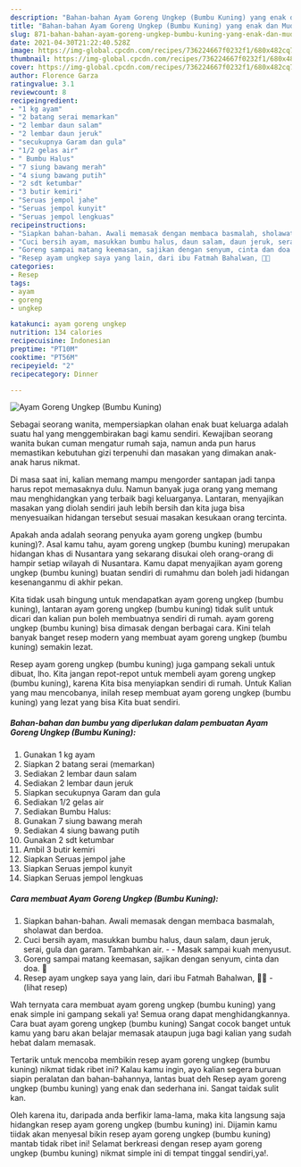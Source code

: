 ```yaml
---
description: "Bahan-bahan Ayam Goreng Ungkep (Bumbu Kuning) yang enak dan Mudah Dibuat"
title: "Bahan-bahan Ayam Goreng Ungkep (Bumbu Kuning) yang enak dan Mudah Dibuat"
slug: 871-bahan-bahan-ayam-goreng-ungkep-bumbu-kuning-yang-enak-dan-mudah-dibuat
date: 2021-04-30T21:22:40.528Z
image: https://img-global.cpcdn.com/recipes/736224667f0232f1/680x482cq70/ayam-goreng-ungkep-bumbu-kuning-foto-resep-utama.jpg
thumbnail: https://img-global.cpcdn.com/recipes/736224667f0232f1/680x482cq70/ayam-goreng-ungkep-bumbu-kuning-foto-resep-utama.jpg
cover: https://img-global.cpcdn.com/recipes/736224667f0232f1/680x482cq70/ayam-goreng-ungkep-bumbu-kuning-foto-resep-utama.jpg
author: Florence Garza
ratingvalue: 3.1
reviewcount: 8
recipeingredient:
- "1 kg ayam"
- "2 batang serai memarkan"
- "2 lembar daun salam"
- "2 lembar daun jeruk"
- "secukupnya Garam dan gula"
- "1/2 gelas air"
- " Bumbu Halus"
- "7 siung bawang merah"
- "4 siung bawang putih"
- "2 sdt ketumbar"
- "3 butir kemiri"
- "Seruas jempol jahe"
- "Seruas jempol kunyit"
- "Seruas jempol lengkuas"
recipeinstructions:
- "Siapkan bahan-bahan. Awali memasak dengan membaca basmalah, sholawat dan berdoa."
- "Cuci bersih ayam, masukkan bumbu halus, daun salam, daun jeruk, serai, gula dan garam. Tambahkan air.   Masak sampai kuah menyusut."
- "Goreng sampai matang keemasan, sajikan dengan senyum, cinta dan doa. 🖤"
- "Resep ayam ungkep saya yang lain, dari ibu Fatmah Bahalwan, 🖤🥰           (lihat resep)"
categories:
- Resep
tags:
- ayam
- goreng
- ungkep

katakunci: ayam goreng ungkep 
nutrition: 134 calories
recipecuisine: Indonesian
preptime: "PT10M"
cooktime: "PT56M"
recipeyield: "2"
recipecategory: Dinner

---
```



![Ayam Goreng Ungkep (Bumbu Kuning)](https://img-global.cpcdn.com/recipes/736224667f0232f1/680x482cq70/ayam-goreng-ungkep-bumbu-kuning-foto-resep-utama.jpg)

Sebagai seorang wanita, mempersiapkan olahan enak buat keluarga adalah suatu hal yang menggembirakan bagi kamu sendiri. Kewajiban seorang  wanita bukan cuman mengatur rumah saja, namun anda pun harus memastikan kebutuhan gizi terpenuhi dan masakan yang dimakan anak-anak harus nikmat.

Di masa  saat ini, kalian memang mampu mengorder santapan jadi tanpa harus repot memasaknya dulu. Namun banyak juga orang yang memang mau menghidangkan yang terbaik bagi keluarganya. Lantaran, menyajikan masakan yang diolah sendiri jauh lebih bersih dan kita juga bisa menyesuaikan hidangan tersebut sesuai masakan kesukaan orang tercinta. 



Apakah anda adalah seorang penyuka ayam goreng ungkep (bumbu kuning)?. Asal kamu tahu, ayam goreng ungkep (bumbu kuning) merupakan hidangan khas di Nusantara yang sekarang disukai oleh orang-orang di hampir setiap wilayah di Nusantara. Kamu dapat menyajikan ayam goreng ungkep (bumbu kuning) buatan sendiri di rumahmu dan boleh jadi hidangan kesenanganmu di akhir pekan.

Kita tidak usah bingung untuk mendapatkan ayam goreng ungkep (bumbu kuning), lantaran ayam goreng ungkep (bumbu kuning) tidak sulit untuk dicari dan kalian pun boleh membuatnya sendiri di rumah. ayam goreng ungkep (bumbu kuning) bisa dimasak dengan berbagai cara. Kini telah banyak banget resep modern yang membuat ayam goreng ungkep (bumbu kuning) semakin lezat.

Resep ayam goreng ungkep (bumbu kuning) juga gampang sekali untuk dibuat, lho. Kita jangan repot-repot untuk membeli ayam goreng ungkep (bumbu kuning), karena Kita bisa menyiapkan sendiri di rumah. Untuk Kalian yang mau mencobanya, inilah resep membuat ayam goreng ungkep (bumbu kuning) yang lezat yang bisa Kita buat sendiri.

<!--inarticleads1-->

##### Bahan-bahan dan bumbu yang diperlukan dalam pembuatan Ayam Goreng Ungkep (Bumbu Kuning):

1. Gunakan 1 kg ayam
1. Siapkan 2 batang serai (memarkan)
1. Sediakan 2 lembar daun salam
1. Sediakan 2 lembar daun jeruk
1. Siapkan secukupnya Garam dan gula
1. Sediakan 1/2 gelas air
1. Sediakan  Bumbu Halus:
1. Gunakan 7 siung bawang merah
1. Sediakan 4 siung bawang putih
1. Gunakan 2 sdt ketumbar
1. Ambil 3 butir kemiri
1. Siapkan Seruas jempol jahe
1. Siapkan Seruas jempol kunyit
1. Siapkan Seruas jempol lengkuas




<!--inarticleads2-->

##### Cara membuat Ayam Goreng Ungkep (Bumbu Kuning):

1. Siapkan bahan-bahan. Awali memasak dengan membaca basmalah, sholawat dan berdoa.
1. Cuci bersih ayam, masukkan bumbu halus, daun salam, daun jeruk, serai, gula dan garam. Tambahkan air.  -  - Masak sampai kuah menyusut.
1. Goreng sampai matang keemasan, sajikan dengan senyum, cinta dan doa. 🖤
1. Resep ayam ungkep saya yang lain, dari ibu Fatmah Bahalwan, 🖤🥰 -           (lihat resep)




Wah ternyata cara membuat ayam goreng ungkep (bumbu kuning) yang enak simple ini gampang sekali ya! Semua orang dapat menghidangkannya. Cara buat ayam goreng ungkep (bumbu kuning) Sangat cocok banget untuk kamu yang baru akan belajar memasak ataupun juga bagi kalian yang sudah hebat dalam memasak.

Tertarik untuk mencoba membikin resep ayam goreng ungkep (bumbu kuning) nikmat tidak ribet ini? Kalau kamu ingin, ayo kalian segera buruan siapin peralatan dan bahan-bahannya, lantas buat deh Resep ayam goreng ungkep (bumbu kuning) yang enak dan sederhana ini. Sangat taidak sulit kan. 

Oleh karena itu, daripada anda berfikir lama-lama, maka kita langsung saja hidangkan resep ayam goreng ungkep (bumbu kuning) ini. Dijamin kamu tiidak akan menyesal bikin resep ayam goreng ungkep (bumbu kuning) mantab tidak ribet ini! Selamat berkreasi dengan resep ayam goreng ungkep (bumbu kuning) nikmat simple ini di tempat tinggal sendiri,ya!.

